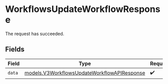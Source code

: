 # WorkflowsUpdateWorkflowResponse

The request has succeeded.


## Fields

| Field                                                                                            | Type                                                                                             | Required                                                                                         | Description                                                                                      |
| ------------------------------------------------------------------------------------------------ | ------------------------------------------------------------------------------------------------ | ------------------------------------------------------------------------------------------------ | ------------------------------------------------------------------------------------------------ |
| `data`                                                                                           | [models.V3WorkflowsUpdateWorkflowAPIResponse](../models/v3workflowsupdateworkflowapiresponse.md) | :heavy_check_mark:                                                                               | N/A                                                                                              |